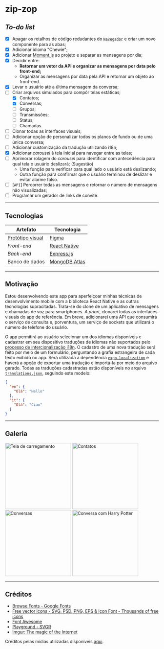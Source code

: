 # zip-zop

## _To-do list_

- [X] Apagar os retalhos de código redudantes do [`Navegador`](./frontend/src/components/Navegador/index.js) e criar um novo componente para as abas;
- [X] Adicionar idioma "Chewie";
- [X] Adicionar [Moment.js](https://momentjs.com/) ao projeto e separar as mensagens por dia;
- [X] Decidir entre:
  - **Retornar um vetor da API e organizar as mensagens por data pelo front-end;**
  - Organizar as mensagens por data pela API e retornar um objeto ao front-end.
- [X] Levar o usuário até a última mensagem da conversa;
- [ ] Criar arquivos simulados para compôr telas estáticas;
  - [X] Contatos;
  - [X] Conversas;
  - [ ] Grupos;
  - [ ] Transmissões;
  - [ ] Status;
  - [ ] Chamadas.
- [ ] Clonar todas as interfaces visuais;
- [ ] Adicionar opção de personalizar todos os planos de fundo ou de uma única conversa;
- [ ] Adicionar customização da tradução utilizando i18n;
- [X] Adicionar _carousel_ à tela inicial para navegar entre as telas;
- [ ] Aprimorar rolagem do _carousel_ para identificar com antecedência para qual tela o usuário deslizará; (Sugestão)
  - Uma função para verificar para qual lado o usuário está deslizando;
  - Outra função para confirmar que o usuário terminou de deslizar e evitar alarme falso.
- [ ] [`API`] Percorrer todas as mensagens e retornar o número de mensagens não visualizadas;
- [ ] Programar um gerador de links de convite.

---

## Tecnologias

| Artefato                                     | Tecnologia                                  |
|----------------------------------------------|---------------------------------------------|
| [Protótipo visual](https://figma.fun/9UvNVd) | [Figma](https://figma.com/)                 |
| _Front-end_                                  | [React Native](https://reactnative.dev/)    |
| _Back-end_                                   | [Express.js](https://expressjs.com/pt-br/)  |
| Banco de dados                               | [MongoDB Atlas](https://cloud.mongodb.com/) |

---

## Motivação

Estou desenvolvendo este app para aperfeiçoar minhas técnicas de desenvolvimento mobile com a biblioteca React Native e as outras tecnologias supracitadas. Trata-se do clone de um aplicativo de mensagens e chamadas de voz para smartphones. _A priori_, clonarei todas as interfaces visuais do app de referência. Em breve, adicionarei uma API que consumirá o serviço de consulta e, porventura, um serviço de sockets que utilizará o número de telefone do usuário.

O app permitirá ao usuário selecionar um dos idiomas disponíveis e cadastrar em seu dispositivo traduções de idiomas não suportados pelo [processo de intercionalização i18n](https://www.npmjs.com/package/i18n). O cadastro de uma nova tradução será feito por meio de um formulário, perguntando a grafia estrangeira de cada texto exibido no app. Será utilizada a dependência [`expo-localization`](https://docs.expo.io/versions/latest/sdk/localization/) e haverá a opção de exportar uma tradução e importá-la por meio do arquivo gerado. Todas as traduções cadastradas estão disponíveis no arquivo [`translations.json`](./frontend/src/config/translations.json), seguindo este modelo:

```json
{
  "en": {
    "Olá": "Hello"
  },
  "it": {
    "Olá": "Ciao"
  }
}
```

---

## Galeria

<div style="flex-direction: row; align-items: center;">
  <img width="216px" src="https://i.imgur.com/Ddh68kz.png" alt="Tela de carregamento" />
  <img width="216px" src="https://i.imgur.com/034ulVy.png" alt="Contatos" />
  <img width="216px" src="https://i.imgur.com/IObjpcd.png" alt="Conversas" />
  <img width="216px" src="https://i.imgur.com/cLuKL6B.png" alt="Conversa com Harry Potter" />
</div>

---

## Créditos

- [Browse Fonts - Google Fonts](https://fonts.google.com/)
- [Free vector icons - SVG, PSD, PNG, EPS & Icon Font - Thousands of free icons](https://www.flaticon.com/)
- [Font Awesome](https://fontawesome.com/)
- [Playground - SVGR](https://react-svgr.com/playground/?native=true)
- [Imgur: The magic of the Internet](https://imgur.com/)

Créditos pelas mídias utilizadas disponíveis [aqui](./frontend/src/assets/README.md).